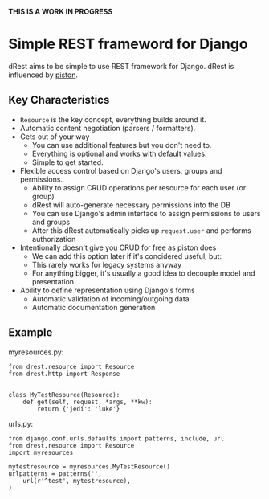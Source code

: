 **THIS IS A WORK IN PROGRESS**

Simple REST frameword for Django
================================

dRest aims to be simple to use REST framework for Django. dRest is
influenced by [piston][1].


Key Characteristics
-------------------

  - `Resource` is the key concept, everything builds around it.
  - Automatic content negotiation (parsers / formatters).
  - Gets out of your way
    - You can use additional features but you don't need to.
    - Everything is optional and works with default values.
    - Simple to get started.
  - Flexible access control based on Django's users, groups and
    permissions.
    - Ability to assign CRUD operations per resource for
      each user (or group)
    - dRest will auto-generate necessary permissions into the DB
    - You can use Django's admin interface to assign permissions to users and groups
    - After this dRest automatically picks up `request.user` and performs authorization
  - Intentionally doesn't give you CRUD for free as piston does
    - We can add this option later if it's concidered useful, but:
    - This rarely works for legacy systems anyway
    - For anything bigger, it's usually a good idea to decouple
      model and presentation
  - Ability to define representation using Django's forms
    - Automatic validation of incoming/outgoing data
    - Automatic documentation generation


Example
-------

myresources.py:

    from drest.resource import Resource
    from drest.http import Response


    class MyTestResource(Resource):
        def get(self, request, *args, **kw):
            return {'jedi': 'luke'}

urls.py:

    from django.conf.urls.defaults import patterns, include, url
    from drest.resource import Resource
    import myresources

    mytestresource = myresources.MyTestResource()
    urlpatterns = patterns('',
        url(r'^test', mytestresource),
    )


[1]:https://bitbucket.org/jespern/django-piston/wiki/Home


